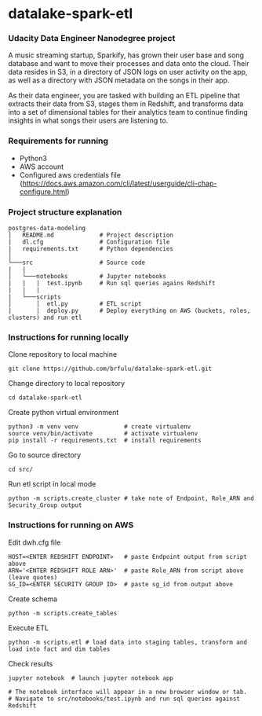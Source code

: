 # datalake-spark-etl

### Udacity Data Engineer Nanodegree project
A music streaming startup, Sparkify, has grown their user base and song database and want to move their processes and data onto the cloud. Their data resides in S3, in a directory of JSON logs on user activity on the app, as well as a directory with JSON metadata on the songs in their app.

As their data engineer, you are tasked with building an ETL pipeline that extracts their data from S3, stages them in Redshift, and transforms data into a set of dimensional tables for their analytics team to continue finding insights in what songs their users are listening to. 

### Requirements for running
- Python3 
- AWS account
- Configured aws credentials file (https://docs.aws.amazon.com/cli/latest/userguide/cli-chap-configure.html)

### Project structure explanation
```
postgres-data-modeling
│   README.md             # Project description
|   dl.cfg                # Configuration file
|   requirements.txt      # Python dependencies
│   
└───src                   # Source code
|   |               
│   └───notebooks         # Jupyter notebooks
|   |   |  test.ipynb     # Run sql queries agains Redshift
|   |   |
|   └───scripts
│       │  etl.py         # ETL script
|       |  deploy.py      # Deploy everything on AWS (buckets, roles, clusters) and run etl
```

### Instructions for running locally

Clone repository to local machine
```
git clone https://github.com/brfulu/datalake-spark-etl.git
```

Change directory to local repository
```
cd datalake-spark-etl
```

Create python virtual environment
```
python3 -m venv venv             # create virtualenv
source venv/bin/activate         # activate virtualenv
pip install -r requirements.txt  # install requirements
```

Go to source directory
```
cd src/
```

Run etl script in local mode
```
python -m scripts.create_cluster # take note of Endpoint, Role_ARN and Security_Group output
```

### Instructions for running on AWS
Edit dwh.cfg file
```
HOST=<ENTER REDSHIFT ENDPOINT>   # paste Endpoint output from script above
ARN='<ENTER REDSHIFT ROLE ARN>'  # paste Role_ARN from script above (leave quotes)
SG_ID=<ENTER SECURITY GROUP ID>  # paste sg_id from output above
```

Create schema
```
python -m scripts.create_tables
```

Execute ETL
```
python -m scripts.etl # load data into staging tables, transform and load into fact and dim tables
```

Check results

```
jupyter notebook  # launch jupyter notebook app

# The notebook interface will appear in a new browser window or tab.
# Navigate to src/notebooks/test.ipynb and run sql queries against Redshift
```

